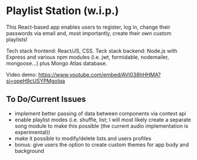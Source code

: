 # Playlist Station (w.i.p.)

This React-based app enables users to register, log in, change their passwords via email and, most importantly, create their own custom playlists!

Tech stack frontend: React/JS, CSS.
Teck stack backend: Node.js with Express and various npm modules (i.e. jwt, formidable, nodemailer, mongoose...) plus Mongo Atlas database.

Video demo: https://www.youtube.com/embed/AVI038hHHMA?si=opeH9cUSYPMgoIqa 

## To Do/Current Issues

- implement better passing of data between components via context api
- enable playlist modes (i.e. shuffle, list; I will most likely create a separate song module to make this possible (the current audio implementation is experimental))
- make it possible to modify/delete lists and users profiles
- bonus: give users the option to create custom themes for app body and background
